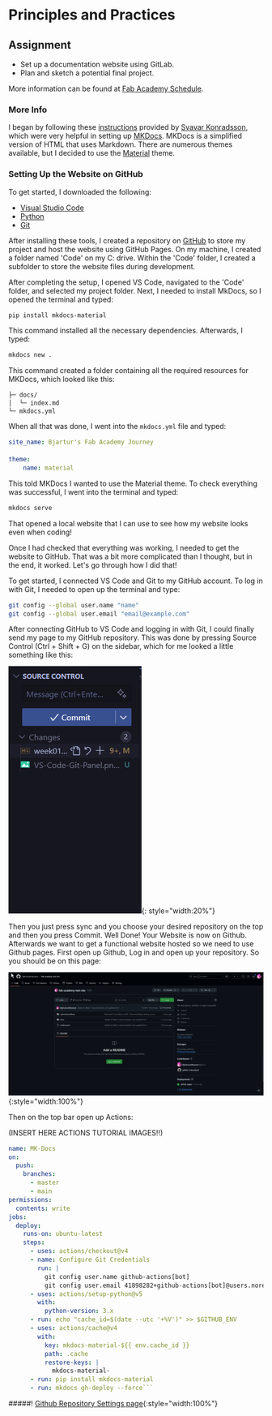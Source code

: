 # Principles and Practices

## Assignment

- Set up a documentation website using GitLab.
- Plan and sketch a potential final project.

More information can be found at [Fab Academy Schedule](https://fabacademy.org/2025/schedule.html).

### More Info

I began by following these [instructions](https://www.fabisa.is/N%C3%A1msefni/Pre-Fab/1-heimasidugerd/) provided by [Svavar Konradsson](https://fabacademy.org/2023/labs/isafjordur/students/svavar-konradsson/index.html), which were very helpful in setting up [MKDocs](https://www.mkdocs.org/). MKDocs is a simplified version of HTML that uses Markdown. There are numerous themes available, but I decided to use the [Material](https://squidfunk.github.io/mkdocs-material/) theme.

### Setting Up the Website on GitHub

To get started, I downloaded the following:

- [Visual Studio Code](https://code.visualstudio.com/)
- [Python](https://www.python.org/)
- [Git](https://git-scm.com/)

After installing these tools, I created a repository on [GitHub](https://github.com/) to store my project and host the website using GitHub Pages. On my machine, I created a folder named 'Code' on my C: drive. Within the 'Code' folder, I created a subfolder to store the website files during development.

After completing the setup, I opened VS Code, navigated to the 'Code' folder, and selected my project folder. Next, I needed to install MkDocs, so I opened the terminal and typed:
```bash
pip install mkdocs-material
```
This command installed all the necessary dependencies. Afterwards, I typed:
```bash
mkdocs new .
```
This command created a folder containing all the required resources for MKDocs, which looked like this:

```
├─ docs/
│  └─ index.md
└─ mkdocs.yml
```
When all that was done, I went into the `mkdocs.yml` file and typed:
```yaml
site_name: Bjartur's Fab Academy Journey

theme:
    name: material
```
This told MKDocs I wanted to use the Material theme. To check everything was successful, I went into the terminal and typed:

```bash
mkdocs serve
```
That opened a local website that I can use to see how my website looks even when coding!

Once I had checked that everything was working, I needed to get the website to GitHub. That was a bit more complicated than I thought, but in the end, it worked. Let's go through how I did that!

To get started, I connected VS Code and Git to my GitHub account. To log in with Git, I needed to open up the terminal and type:

```bash
git config --global user.name "name"
git config --global user.email "email@example.com"
```

After connecting GitHub to VS Code and logging in with Git, I could finally send my page to my GitHub repository. This was done by pressing Source Control (Ctrl + Shift + G) on the sidebar, which for me looked a little something like this:

![Source Control](../images/VS-Code-Git-Panel.png){: style="width:20%"}

Then you just press sync and you choose your desired repository on the top and then you press Commit. Well Done! Your Website is now on Github. Afterwards we want to get a functional website hosted so we need to use Github pages. First open up Github, Log in and open up your repository. So you should be on this page:

![Github Repository Main Page](../images/Github-Repo.png){:style="width:100%"}

Then on the top bar open up Actions:

(INSERT HERE ACTIONS TUTORIAL IMAGES!!)

```yaml
name: MK-Docs 
on:
  push:
    branches:
      - master 
      - main
permissions:
  contents: write
jobs:
  deploy:
    runs-on: ubuntu-latest
    steps:
      - uses: actions/checkout@v4
      - name: Configure Git Credentials
        run: |
          git config user.name github-actions[bot]
          git config user.email 41898282+github-actions[bot]@users.noreply.github.com
      - uses: actions/setup-python@v5
        with:
          python-version: 3.x
      - run: echo "cache_id=$(date --utc '+%V')" >> $GITHUB_ENV 
      - uses: actions/cache@v4
        with:
          key: mkdocs-material-${{ env.cache_id }}
          path: .cache
          restore-keys: |
            mkdocs-material-
      - run: pip install mkdocs-material 
      - run: mkdocs gh-deploy --force```
```





































#####! [Github Repository Settings page](../images/Github-Repo-Settings.png){:style="width:100%"}
